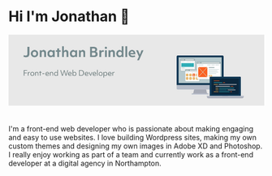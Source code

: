 ### <h1>Hi I'm Jonathan 👋</h1>

  <p>
  <img src="https://github.com/jonnybrin/Jonnybrin/blob/master/Github_bio_banner.jpg?raw=true">
  </p>

<p style="padding-top:20px;">I'm a front-end web developer who is passionate about making engaging and easy to use websites. I love building Wordpress sites, making my own custom themes and designing my own images in Adobe XD and Photoshop. I really enjoy working as part of a team and currently work as a front-end developer at a digital agency in Northampton.</p>
<!--
**jonnybrin/Jonnybrin** is a ✨ _special_ ✨ repository because its `README.md` (this file) appears on your GitHub profile.

Here are some ideas to get you started:

- 🔭 I’m currently working on ...
- 🌱 I’m currently learning ...
- 👯 I’m looking to collaborate on ...
- 🤔 I’m looking for help with ...
- 💬 Ask me about ...
- 📫 How to reach me: ...
- 😄 Pronouns: ...
- ⚡ Fun fact: ...
-->
